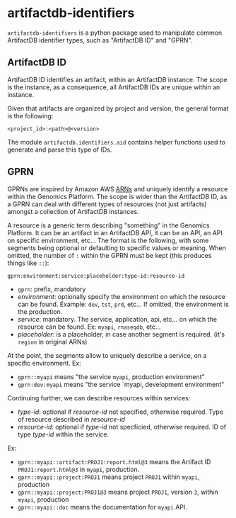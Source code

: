 # artifactdb-identifiers

`artifactdb-identifiers` is a python package used to manipulate common ArtifactDB identifier types, such as 
"ArtifactDB ID" and "GPRN".


## ArtifactDB ID

ArtifactDB ID identifies an artifact, within an ArtifactDB instance. The scope
is the instance, as a consequence, all ArtifactDB IDs are unique within an instance.

Given that artifacts are organized by project and version, the general format
is the following:

```
<project_id>:<path>@<version>
```

The module `artifactdb.identifiers.aid` contains helper functions used to generate and parse this type of IDs.


## GPRN

GPRNs are inspired by Amazon AWS [ARNs](https://docs.aws.amazon.com/general/latest/gr/aws-arns-and-namespaces.html) and uniquely
identify a resource within the Genomics Platform. The scope is wider than the ArtifactDB ID, as a GPRN can deal with 
different types of resources (not just artifacts) amongst a collection of ArtifactDB instances.

A resource is a generic term describing "something" in the Genomics Platform. It can be an artifact in an ArtifactDB API, it can
be an API, an API on specific environment, etc... The format is the following, with some segments being optional or defaulting
to specific values or meaning. When omitted, the number of `:` within the GPRN must be kept (this produces things like `::`):

```
gprn:environment:service:placeholder:type-id:resource-id
```

- `gprn`: prefix, mandatory
- *environment*: optionally specify the environment on which the resource can be found. Example: `dev`, `tst`, `prd`, etc...
  If omitted, the environment is the production.
- *service*: mandatory. The service, application, api, etc... on which the resource can be found. Ex: `myapi`, `rnaseqdb`, etc...
- *placeholder*: is a placeholder, in case another segment is required. (it's `region` in original ARNs)

At the point, the segments allow to uniquely describe a service, on a specific environment. Ex:
- `gprn::myapi` means "the service `myapi`, production environment"
- `gprn:dev:myapi` means "the service `myapi, development environment"

Continuing further, we can describe resources within services:
- *type-id*: optional if *resource-id* not specified, otherwise required. Type of resource described in *resource-id*
- *resource-id*: optional if *type-id* not specficied, otherwise required. ID of type *type-id* within the service.

Ex:
- `gprn::myapi::artifact:PROJ1:report.html@3` means the Artifact ID `PROJ1:report.html@3` in `myapi`, production.
- `gprn::myapi::project:PROJ1` means project `PROJ1` within `myapi`, production
- `gprn::myapi::project:PROJ1@3` means project `PROJ1`, version `3`, within `myapi`, production
- `gprn::myapi::doc` means the documentation for `myapi` API.

